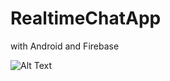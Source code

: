 # RealtimeChatApp
<p>with Android and Firebase</p>





![Alt Text](https://media.giphy.com/media/SXmL1eRLK6qiSY964J/giphy.gif)
